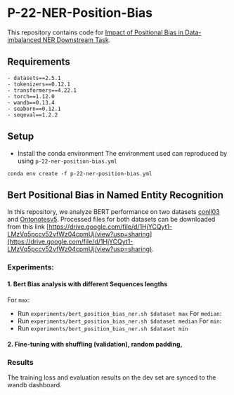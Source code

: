 # P-22-NER-Position-Bias

This repository contains code for [Impact of Positional Bias in Data-imbalanced NER Downstream Task]().

## Requirements

    - datasets==2.5.1
    - tokenizers==0.12.1
    - transformers==4.22.1
    - torch==1.12.0
    - wandb==0.13.4
    - seaborn==0.12.1
    - seqeval==1.2.2


## Setup

* Install the conda environment
The environment used can reproduced by using `p-22-ner-position-bias.yml`
```shell
conda env create -f p-22-ner-position-bias.yml
```

## Bert Positional Bias in Named Entity Recognition
In this repository, we analyze BERT performance on two datasets [conll03]() and [Ontonotesv5](). Processed files for both datasets can be downloaded from this link [https://drive.google.com/file/d/1HjYCQyt1-LMzVq5pccv52vfWz04cpmUj/view?usp=sharing](https://drive.google.com/file/d/1HjYCQyt1-LMzVq5pccv52vfWz04cpmUj/view?usp=sharing).

### Experiments:

#### 1. Bert Bias analysis with different Sequences lengths

For `max`:
- Run `experiments/bert_position_bias_ner.sh $dataset max`
For `median`:
- Run `experiments/bert_position_bias_ner.sh $dataset median`
For `min`:
- Run `experiments/bert_position_bias_ner.sh $dataset min`
 
#### 2. Fine-tuning with shuffling (validation), random padding,



### Results
The training loss and evaluation results on the dev set are synced to the wandb dashboard.

